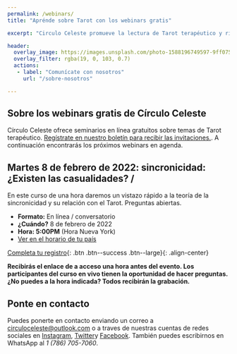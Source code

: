 ```yaml
---
permalink: /webinars/
title: "Aprénde sobre Tarot con los webinars gratis"

excerpt: "Circulo Celeste promueve la lectura de Tarot terapéutico y rituales para organizar y desarrollar tus ideas. Ofrecemos cursos, talleres y seminarios."

header:
  overlay_image: https://images.unsplash.com/photo-1588196749597-9ff075ee6b5b?ixlib=rb-1.2.1&ixid=MnwxMjA3fDB8MHxwaG90by1wYWdlfHx8fGVufDB8fHx8&auto=format&fit=crop&w=774&q=80
  overlay_filter: rgba(19, 0, 103, 0.7)
  actions:
   - label: "Comunícate con nosotros"
     url: "/sobre-nosotros"

---
```

## Sobre los webinars gratis de Círculo Celeste

Círculo Celeste ofrece seminarios en línea gratuitos sobre temas de Tarot terapéutico. [Regístrate en nuestro boletín para recibir las invitaciones.](https://amostarot.us20.list-manage.com/subscribe?u=43b2189bc68fe8ba6aa012594&id=51cf80e639). A continuación encontrarás los próximos webinars en agenda.


## Martes 8 de febrero de 2022: sincronicidad: ¿Existen las casualidades? /

En este curso de una hora daremos un  vistazo rápido a la teoría de la sincronicidad y su relación con el Tarot. Preguntas abiertas.

- **Formato:** En línea / conversatorio
- **¿Cuándo?** 8 de febrero de 2022
- **Hora: 5:00PM** (Hora Nueva York)
- [Ver en el horario de tu país](https://www.timeanddate.com/worldclock/fixedtime.html?msg=%C2%BFExisten+las+casualidades%3F+Webinar+Gratis&iso=20220209T01&p1=107&ah=1)

[Completa tu registro](https://forms.office.com/r/XjteYRTLa2){: .btn .btn--success .btn--large}{: .align-center}

**Recibirás el enlace de a acceso una hora antes del evento. Los participantes del curso en vivo tienen la oportunidad de hacer preguntas. ¿No puedes a la hora indicada? Todos recibirán la grabación.**

## Ponte en contacto

Puedes ponerte en contacto enviando un correo a circuloceleste@outlook.com o a traves de nuestras cuentas de redes sociales en [Instagram](https://instagram.com/amos.tarot), [Twitter](https://twitter.com/amostarot)y [Facebook](https://facebook.com/amostarot). También puedes escribirnos en WhatsApp al *1 (786) 705-7060*.
